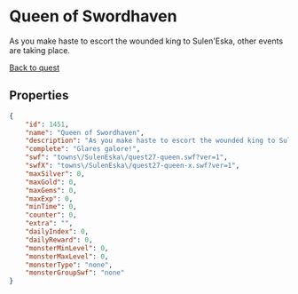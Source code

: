 # Queen of Swordhaven

As you make haste to escort the wounded king to Sulen'Eska, other events are taking place.

[Back to quest](../quests.md)

## Properties

```json
{
    "id": 1451,
    "name": "Queen of Swordhaven",
    "description": "As you make haste to escort the wounded king to Sulen'Eska, other events are taking place.",
    "complete": "Glares galore!",
    "swf": "towns\/SulenEska\/quest27-queen.swf?ver=1",
    "swfX": "towns\/SulenEska\/quest27-queen-x.swf?ver=1",
    "maxSilver": 0,
    "maxGold": 0,
    "maxGems": 0,
    "maxExp": 0,
    "minTime": 0,
    "counter": 0,
    "extra": "",
    "dailyIndex": 0,
    "dailyReward": 0,
    "monsterMinLevel": 0,
    "monsterMaxLevel": 0,
    "monsterType": "none",
    "monsterGroupSwf": "none"
}
```

